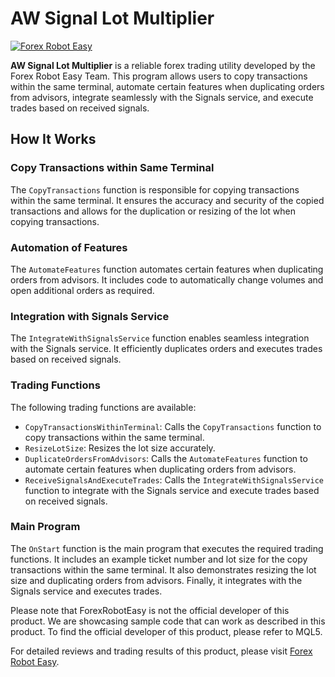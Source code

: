 # AW Signal Lot Multiplier

[![Forex Robot Easy](https://forexroboteasy.com/forex-robot-review/aw-signal-lot-multiplier-review-reliable-forex-trading-utility/)](https://forexroboteasy.com/forex-robot-review/aw-signal-lot-multiplier-review-reliable-forex-trading-utility/)

**AW Signal Lot Multiplier** is a reliable forex trading utility developed by the Forex Robot Easy Team. This program allows users to copy transactions within the same terminal, automate certain features when duplicating orders from advisors, integrate seamlessly with the Signals service, and execute trades based on received signals.

## How It Works

### Copy Transactions within Same Terminal
The `CopyTransactions` function is responsible for copying transactions within the same terminal. It ensures the accuracy and security of the copied transactions and allows for the duplication or resizing of the lot when copying transactions.

### Automation of Features
The `AutomateFeatures` function automates certain features when duplicating orders from advisors. It includes code to automatically change volumes and open additional orders as required.

### Integration with Signals Service
The `IntegrateWithSignalsService` function enables seamless integration with the Signals service. It efficiently duplicates orders and executes trades based on received signals.

### Trading Functions
The following trading functions are available:

- `CopyTransactionsWithinTerminal`: Calls the `CopyTransactions` function to copy transactions within the same terminal.
- `ResizeLotSize`: Resizes the lot size accurately.
- `DuplicateOrdersFromAdvisors`: Calls the `AutomateFeatures` function to automate certain features when duplicating orders from advisors.
- `ReceiveSignalsAndExecuteTrades`: Calls the `IntegrateWithSignalsService` function to integrate with the Signals service and execute trades based on received signals.

### Main Program
The `OnStart` function is the main program that executes the required trading functions. It includes an example ticket number and lot size for the copy transactions within the same terminal. It also demonstrates resizing the lot size and duplicating orders from advisors. Finally, it integrates with the Signals service and executes trades.

Please note that ForexRobotEasy is not the official developer of this product. We are showcasing sample code that can work as described in this product. To find the official developer of this product, please refer to MQL5.

For detailed reviews and trading results of this product, please visit [Forex Robot Easy](https://forexroboteasy.com/forex-robot-review/aw-signal-lot-multiplier-review-reliable-forex-trading-utility/).
